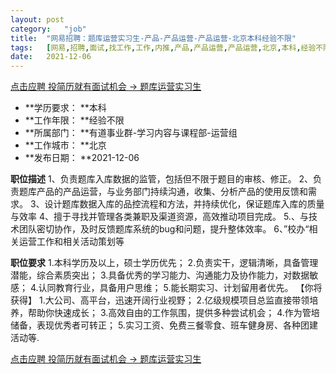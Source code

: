 ```yaml
---
layout:	post
category:	"job"
title:	"网易招聘：题库运营实习生-产品-产品运营-产品运营-北京本科经验不限"
tags:	[网易,招聘,面试,找工作,工作,内推,产品,产品运营,产品运营,北京,本科,经验不限]
date:	2021-12-06
---
```


[点击应聘 投简历就有面试机会 -> 题库运营实习生](http://mobile.bole.netease.com/bole/boleDetail?id=26255&employeeId=346f03c3cda5f04c&key=all)



- **学历要求： **本科
- **工作年限： **经验不限
- **所属部门： **有道事业群-学习内容与课程部-运营组
- **工作城市： **北京
- **发布日期： **2021-12-06



**职位描述**
1、负责题库入库数据的监管，包括但不限于题目的审核、修正。 
2、负责题库产品的产品运营，与业务部门持续沟通，收集、分析产品的使用反馈和需求。 
3、设计题库数据入库的品控流程和方法，并持续优化，保证题库入库的质量与效率 
4、擅于寻找并管理各类兼职及渠道资源，高效推动项目完成。 
5.、与技术团队密切协作，及时反馈题库系统的bug和问题，提升整体效率。 
6、”校办“相关运营工作和相关活动策划等 



**职位要求**
1.本科学历及以上，硕士学历优先；
2.负责实干，逻辑清晰，具备管理潜能，综合素质突出；
3.具备优秀的学习能力、沟通能力及协作能力，对数据敏感；
4.认同教育行业，具备用户思维；
5.能长期实习、计划留用者优先。
【你将获得】
1.大公司、高平台，迅速开阔行业视野；
2.亿级规模项目总监直接带领培养，帮助你快速成长；
3.高效自由的工作氛围，提供多种尝试机会；
4.作为管培储备，表现优秀者可转正；
5.实习工资、免费三餐零食、班车健身房、各种团建活动等.



[点击应聘 投简历就有面试机会 -> 题库运营实习生](http://mobile.bole.netease.com/bole/boleDetail?id=26255&employeeId=346f03c3cda5f04c&key=all)